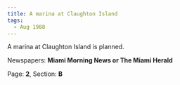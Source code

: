 ```yaml
---  
title: A marina at Claughton Island  
tags:  
  - Aug 1988  
---  
```

  
A marina at Claughton Island is planned.  
  
Newspapers: **Miami Morning News or The Miami Herald**  
  
Page: **2**, Section: **B** 

